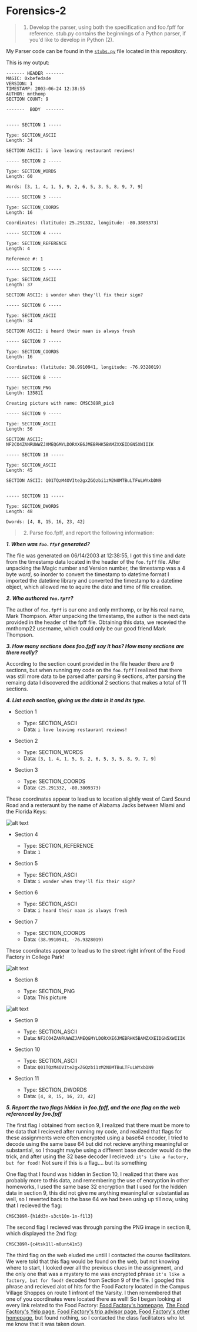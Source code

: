 # Forensics-2

> 1. Develop the parser, using both the specification and foo.fpff for reference. stub.py contains the beginnings of a Python parser, if you'd like to develop in Python (2).

My Parser code can be found in the [```stubs.py```](https://github.com/yreiss1/Forensics-2/blob/master/stub.py) file located in this repository.

This is my output:
```
------- HEADER -------
MAGIC: 0xbefedade
VERSION: 1
TIMESTAMP: 2003-06-24 12:38:55
AUTHOR: mnthomp
SECTION COUNT: 9

-------  BODY  -------


----- SECTION 1 -----

Type: SECTION_ASCII
Length: 34

SECTION ASCII: i love leaving restaurant reviews!

----- SECTION 2 -----

Type: SECTION_WORDS
Length: 60

Words: [3, 1, 4, 1, 5, 9, 2, 6, 5, 3, 5, 8, 9, 7, 9]

----- SECTION 3 -----

Type: SECTION_COORDS
Length: 16

Coordinates: (latitude: 25.291332, longitude: -80.3809373)

----- SECTION 4 -----

Type: SECTION_REFERENCE
Length: 4

Reference #: 1

----- SECTION 5 -----

Type: SECTION_ASCII
Length: 37

SECTION ASCII: i wonder when they'll fix their sign?

----- SECTION 6 -----

Type: SECTION_ASCII
Length: 34

SECTION ASCII: i heard their naan is always fresh

----- SECTION 7 -----

Type: SECTION_COORDS
Length: 16

Coordinates: (latitude: 38.9910941, longitude: -76.9328019)

----- SECTION 8 -----

Type: SECTION_PNG
Length: 135811

Creating picture with name: CMSC389R_pic8

----- SECTION 9 -----

Type: SECTION_ASCII
Length: 56

SECTION ASCII: NF2CO4ZANRUWWZJAMEQGMYLDORXXE6JMEBRHK5BAMZXXEIDGN5XWIIIK

----- SECTION 10 -----

Type: SECTION_ASCII
Length: 45

SECTION ASCII: Q01TQzM4OVIte2gxZGQzbi1zM2N0MTBuLTFuLWYxbDN9


----- SECTION 11 -----

Type: SECTION_DWORDS
Length: 48

Dwords: [4, 8, 15, 16, 23, 42]
```

> 2. Parse foo.fpff, and report the following information:

**_1. When was ```foo.ffpf``` generated?_**

The file was generated on 06/14/2003 at 12:38:55, I got this time and date from the timestamp data located in the header of the ```foo.fpff``` file. After unpacking the Magic number and Version number, the timestamp was a 4 byte _word_, so inorder to convert the timestamp to datetime format I imported the datetime library and converted the timestamp to a datetime object, which allowed me to aquire the date and time of file creation.


**_2. Who authored ```foo.fpff```?_**

The author of ```foo.fpff``` is our one and only mnthomp, or by his real name, Mark Thompson. After unpacking the timestamp, the author is the next data provided in the header of the fpff file. Obtaining this data, we recevied the mnthomp22 username, which could only be our good friend Mark Thompson.

**_3. How many sections does foo.fpff say it has? How many sections are there really?_**

According to the section count provided in the file header there are 9 sections, but when running my code on the ```foo.fpff``` I realized that there was still more data to be parsed after parsing 9 sections, after parsing the remaing data I discovered the additional 2 sections that makes a total of 11 sections.

**_4. List each section, giving us the data in it and its type._**

- Section 1

  - Type: SECTION_ASCII
  - Data: ```i love leaving restaurant reviews!```

- Section 2

  - Type: SECTION_WORDS
  - Data: ```[3, 1, 4, 1, 5, 9, 2, 6, 5, 3, 5, 8, 9, 7, 9]```

- Section 3

  - Type: SECTION_COORDS
  - Data: ```(25.291332, -80.3809373)```

These coordinates appear to lead us to location slightly west of Card Sound Road and a resteraunt by the name of Alabama Jacks between Miami and the Florida Keys:

![alt text](https://github.com/yreiss1/Forensics-2/blob/master/location1.png)

- Section 4

  - Type: SECTION_REFERENCE
  - Data: ```1```

- Section 5

  - Type: SECTION_ASCII
  - Data: ```i wonder when they'll fix their sign?```

- Section 6

  - Type: SECTION_ASCII
  - Data: ```i heard their naan is always fresh```

- Section 7

  - Type: SECTION_COORDS
  - Data: ```(38.9910941, -76.9328019)```

These coordinates appear to lead us to the street right infront of the Food Factory in College Park!

![alt text](https://github.com/yreiss1/Forensics-2/blob/master/location2.png)

- Section 8

  - Type: SECTION_PNG
  - Data: This picture

![alt text](https://github.com/yreiss1/Forensics-2/blob/master/CMSC389R_pic8.png)

- Section 9

  - Type: SECTION_ASCII
  - Data: ```NF2CO4ZANRUWWZJAMEQGMYLDORXXE6JMEBRHK5BAMZXXEIDGN5XWIIIK```

- Section 10

  - Type: SECTION_ASCII
  - Data: ```Q01TQzM4OVIte2gxZGQzbi1zM2N0MTBuLTFuLWYxbDN9```

- Section 11

  - Type: SECTION_DWORDS
  - Data: ```[4, 8, 15, 16, 23, 42]```

**_5. Report the two flags hidden in foo.fpff, and the one flag on the web referenced by foo.fpff_**

The first flag I obtained from section 9, I realized that there must be more to the data that I recieved after running my code, and realized that flags for these assignments were often encrypted using a base64 encoder, I tried to decode using the same base 64 but did not recieve anything meaningful or substantial, so I thought maybe using a different base decoder would do the trick, and after using the 32 base decoder I recieved: ```it's like a factory, but for food!```
Not sure if this is a flag.... but its something


One flag that I found was hidden in Section 10, I realized that there was probably more to this data, and remembering the use of encryption in other homeworks, I used the same base 32 encryption that I used for the hidden data in section 9, this did not give me anything meaningful or substantial as well, so I reverted back to the base 64 we had been using up till now, using that I recieved the flag:

```CMSC389R-{h1dd3n-s3ct10n-1n-f1l3}```

The second flag I recieved was through parsing the PNG image in section 8, which displayed the 2nd flag: 

```CMSC389R-{c4tsk1ll-m0unt41n5}```

The third flag on the web eluded me untill I contacted the course facilitators. We were told that this flag would be found on the web, but not knowing where to start, I looked over all the previous clues in the assignment, and the only one that was a mystery to me was encrypted phrase ```it's like a factory, but for food!``` decoded from Section 9 of the file. I googled this phrase and recieved alot of hits for the Food Factory located in the Campus Village Shoppes on route 1 infront of the Varsity. I then remembered that one of you coordinates were located there as well! So I began looking at every link related to the Food Factory: [Food Factory's homepage](http://www.foodfactorybaltimore.com/), [The Food Factory's Yelp page](https://www.yelp.com/biz/food-factory-college-park-2), [Food Factory's trip advisor page](https://www.tripadvisor.com/Restaurant_Review-g41078-d546602-Reviews-Food_Factory_II-College_Park_Maryland.html), [Food Factory's other homepage](http://www.foodfactorycollegepark.com/), but found nothing, so I contacted the class facilitators who let me know that it was taken down. 

